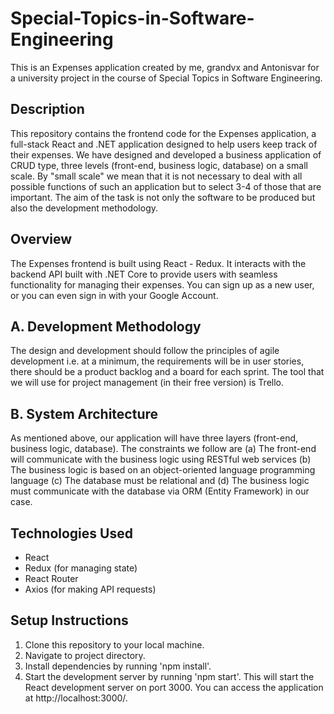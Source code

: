 # Special-Topics-in-Software-Engineering

This is an Expenses application created by me, grandvx and Antonisvar for a university project in the course of Special Topics in Software Engineering.
   
## Description

This repository contains the frontend code for the Expenses application, a full-stack React and .NET application designed to help users keep track of their expenses.
We have designed and developed a business application of CRUD type, three levels (front-end, business logic, database) on a small scale. By "small scale" we mean that it is not necessary to deal with all possible functions of such an application but to select 3-4 of those that are important. The aim of the task is not only the software to be produced but also the development methodology.

## Overview

The Expenses frontend is built using React - Redux. It interacts with the backend API built with .NET Core to provide users with seamless functionality for managing their expenses.
You can sign up as a new user, or you can even sign in with your Google Account.

## A. Development Methodology

Τhe design and development should follow the principles of agile development i.e. at a minimum, the requirements will be in user stories, there should be a product backlog and a board for each sprint.
The tool that we will use for project management (in their free version) is Trello.

## B. System Architecture

As mentioned above, our application will have three layers (front-end, business logic, database).
The constraints we follow are
(a) The front-end will communicate with the business logic using RESTful web services
(b) The business logic is based on an object-oriented language programming language
(c) The database must be relational and
(d) The business logic must communicate with the database via ORM (Entity Framework) in our case.


## Technologies Used

* React
* Redux (for managing state)
* React Router
* Axios (for making API requests)

## Setup Instructions

1. Clone this repository to your local machine.
2. Navigate to project directory.
3. Install dependencies by running 'npm install'.
4. Start the development server by running 'npm start'.
This will start the React development server on port 3000. You can access the application at http://localhost:3000/.
